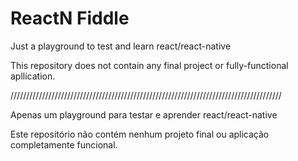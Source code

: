 # ReactN Fiddle

Just a playground to test and learn react/react-native

This repository does not contain any final project or fully-functional apllication.

//////////////////////////////////////////////////////////////////////////////////////

Apenas um playground para testar e aprender react/react-native

Este repositório não contém nenhum projeto final ou aplicação completamente funcional.
